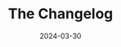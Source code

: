---
title: The Changelog
type: podcast
link: https://changelog.com/podcast
date: 2024-03-30
image: ./images/changelog.webp
tags: ["technology"]
---
